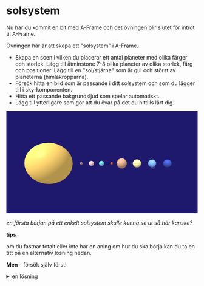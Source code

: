 # solsystem

Nu har du kommit en bit med A-Frame och det övningen blir slutet för introt til A-Frame.

Övningen här är att skapa ett "solsystem" i A-Frame. 

- Skapa en scen i vilken du placerar ett antal planeter med olika färger och storlek.
Lägg till åtminstone 7-8 olika planeter av olika storlek, färg och positioner. Lägg till en "sol/stjärna" som är gul och störst av planeterna (himlakropparna).
- Försök hitta en bild som är passande i ditt solsystem och som du lägger till i sky-komponenten.
- Hitta ett passande bakgrundsljud som spelar automatiskt.
- Lägg till ytterligare som gör att du övar på det du hittills lärt dig.






![solsystem](https://github.com/mattische/aframe-intro/blob/77ac0cf15dac19ab102dcc30665c85c0ce037a82/0%20-%20start/solar.png)

*en första början på ett enkelt solsystem skulle kunna se ut så här kanske?*


**tips**

om du fastnar totalt eller inte har en aning om hur du ska börja kan du ta en titt på en alternativ lösning nedan.

**Men** - försök själv först!

<details>

<summary>en lösning</summary>

### solarsystem

Detta är ett alternativ till lösning. Obs, ingen media eller texturer.

```html
   <html>
  <head>
    <script src="https://aframe.io/releases/1.0.4/aframe.min.js"></script>
  </head>
  <body>
    <a-scene background="color: midnightblue">
      <!-- Sun -->
      <a-sphere 
        color="#F5C85D"
        position="-13 2 -10" 
        radius="4"></a-sphere>

      <!-- Mercury -->
      <a-sphere
        color="#AF886D"
        position="-7 2 -10"
        radius=".25"></a-sphere>

      <!-- Venus -->
      <a-sphere 
        color="#ECBFBF"
        position="-5 2 -10" 
        radius=".5"></a-sphere>

      <!-- Earth -->
      <a-sphere 
        color="#6DCBE7"
        position="-3 2 -10" 
        radius=".5"></a-sphere>

      <!-- Mars -->
      <a-sphere 
        color="#CF503A"
        position="-1 2 -10" 
        radius=".25"></a-sphere>

      <!-- Jupiter -->
      <a-sphere 
        color="#C9957A"
        position="1 2 -10"
        radius="1"></a-sphere>
      
      <!-- Saturn -->
      <a-sphere 
        color="#F8EC99"
        position="4 2 -10" 
        radius=".8"></a-sphere>

      <!-- Uranus -->
      <a-sphere 
        color="#73AAF8"
        position="7 2 -10"
        radius=".75"></a-sphere>

      <!-- Neptune -->
      <a-sphere 
        color="#3453BD"
        position="10 2 -10" 
        radius=".75"></a-sphere>
     
<!-- The other not-so-basic planets. These have rings around them. The rings are made of torii (singular torus) a shape that can be used to make donuts, tubes and yes, ring shapes -->
      <a-entity id="saturn-container" position="4 2 -10">
        <a-sphere position="0 0 0 " radius=".8" color="#F8EC99" id="saturn"></a-sphere>
        <a-torus id="saturn-ring-1" color="#57524A" segments-tubular="50" radius="3.2" radius-tubular="0.1" rotation="90 0 0" scale=".44 .44 0.04"></a-torus>
        <a-torus id="saturn-ring-2" color="#A29A87" segments-tubular="50" radius="2.4" radius-tubular="0.2" rotation="90 0 0" scale=".44 .44 0.04"></a-torus>
      </a-entity>

      <a-entity id="uranus-container" position="7 2 -10">
        <a-sphere id="uranus" radius=".75" color="#73AAF8"></a-sphere>
        <a-torus id="uranus-ring" color="#FFFFFF" segments-tubular="50" radius="1.5" radius-tubular="0.01" rotation="-10 90 0" scale=".75 .75 0.075"></a-torus>
      </a-entity>
      

    </a-scene>
  </body>
</html>
```

</details>
